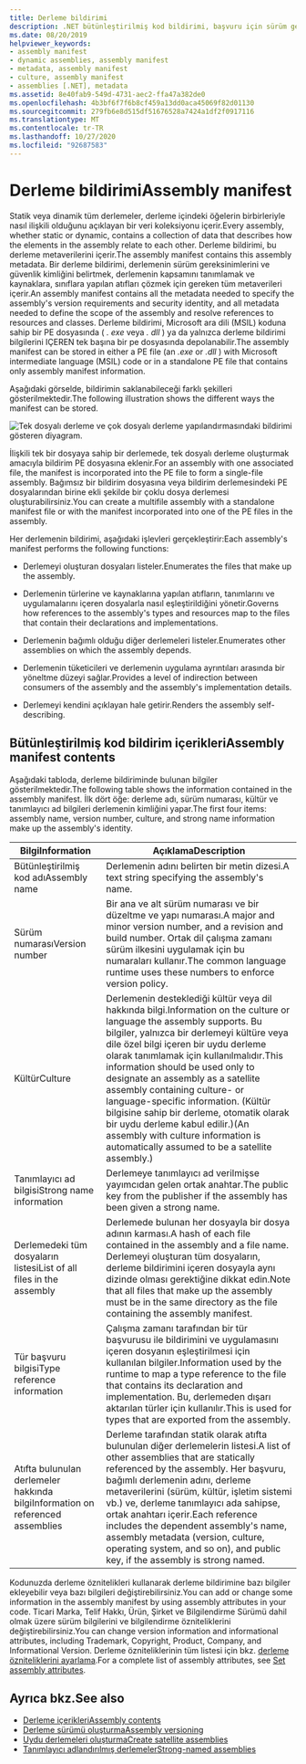 ```yaml
---
title: Derleme bildirimi
description: .NET bütünleştirilmiş kod bildirimi, başvuru için sürüm gereksinimlerini, güvenlik kimliğini ve derleme kapsamını ve başvuruları çözümlemek için bilgileri belirtir.
ms.date: 08/20/2019
helpviewer_keywords:
- assembly manifest
- dynamic assemblies, assembly manifest
- metadata, assembly manifest
- culture, assembly manifest
- assemblies [.NET], metadata
ms.assetid: 8e40fab9-549d-4731-aec2-ffa47a382de0
ms.openlocfilehash: 4b3bf6f7f6b8cf459a13dd0aca45069f82d01130
ms.sourcegitcommit: 279fb6e8d515df51676528a7424a1df2f0917116
ms.translationtype: MT
ms.contentlocale: tr-TR
ms.lasthandoff: 10/27/2020
ms.locfileid: "92687583"
---
```

# <a name="assembly-manifest"></a><span data-ttu-id="b3989-103">Derleme bildirimi</span><span class="sxs-lookup"><span data-stu-id="b3989-103">Assembly manifest</span></span>

<span data-ttu-id="b3989-104">Statik veya dinamik tüm derlemeler, derleme içindeki öğelerin birbirleriyle nasıl ilişkili olduğunu açıklayan bir veri koleksiyonu içerir.</span><span class="sxs-lookup"><span data-stu-id="b3989-104">Every assembly, whether static or dynamic, contains a collection of data that describes how the elements in the assembly relate to each other.</span></span> <span data-ttu-id="b3989-105">Derleme bildirimi, bu derleme metaverilerini içerir.</span><span class="sxs-lookup"><span data-stu-id="b3989-105">The assembly manifest contains this assembly metadata.</span></span> <span data-ttu-id="b3989-106">Bir derleme bildirimi, derlemenin sürüm gereksinimlerini ve güvenlik kimliğini belirtmek, derlemenin kapsamını tanımlamak ve kaynaklara, sınıflara yapılan atıfları çözmek için gereken tüm metaverileri içerir.</span><span class="sxs-lookup"><span data-stu-id="b3989-106">An assembly manifest contains all the metadata needed to specify the assembly's version requirements and security identity, and all metadata needed to define the scope of the assembly and resolve references to resources and classes.</span></span> <span data-ttu-id="b3989-107">Derleme bildirimi, Microsoft ara dili (MSIL) koduna sahip bir PE dosyasında ( *. exe* veya *. dll* ) ya da yalnızca derleme bildirimi bilgilerini IÇEREN tek başına bir pe dosyasında depolanabilir.</span><span class="sxs-lookup"><span data-stu-id="b3989-107">The assembly manifest can be stored in either a PE file (an *.exe* or *.dll* ) with Microsoft intermediate language (MSIL) code or in a standalone PE file that contains only assembly manifest information.</span></span>  
  
 <span data-ttu-id="b3989-108">Aşağıdaki görselde, bildirimin saklanabileceği farklı şekilleri gösterilmektedir.</span><span class="sxs-lookup"><span data-stu-id="b3989-108">The following illustration shows the different ways the manifest can be stored.</span></span>  
  
 ![Tek dosyalı derleme ve çok dosyalı derleme yapılandırmasındaki bildirimi gösteren diyagram.](./media/manifest/assembly-types-diagram.gif)  
  
 <span data-ttu-id="b3989-110">İlişkili tek bir dosyaya sahip bir derlemede, tek dosyalı derleme oluşturmak amacıyla bildirim PE dosyasına eklenir.</span><span class="sxs-lookup"><span data-stu-id="b3989-110">For an assembly with one associated file, the manifest is incorporated into the PE file to form a single-file assembly.</span></span> <span data-ttu-id="b3989-111">Bağımsız bir bildirim dosyasına veya bildirim derlemesindeki PE dosyalarından birine ekli şekilde bir çoklu dosya derlemesi oluşturabilirsiniz.</span><span class="sxs-lookup"><span data-stu-id="b3989-111">You can create a multifile assembly with a standalone manifest file or with the manifest incorporated into one of the PE files in the assembly.</span></span>  
  
 <span data-ttu-id="b3989-112">Her derlemenin bildirimi, aşağıdaki işlevleri gerçekleştirir:</span><span class="sxs-lookup"><span data-stu-id="b3989-112">Each assembly's manifest performs the following functions:</span></span>  
  
- <span data-ttu-id="b3989-113">Derlemeyi oluşturan dosyaları listeler.</span><span class="sxs-lookup"><span data-stu-id="b3989-113">Enumerates the files that make up the assembly.</span></span>  
  
- <span data-ttu-id="b3989-114">Derlemenin türlerine ve kaynaklarına yapılan atıfların, tanımlarını ve uygulamalarını içeren dosyalarla nasıl eşleştirildiğini yönetir.</span><span class="sxs-lookup"><span data-stu-id="b3989-114">Governs how references to the assembly's types and resources map to the files that contain their declarations and implementations.</span></span>  
  
- <span data-ttu-id="b3989-115">Derlemenin bağımlı olduğu diğer derlemeleri listeler.</span><span class="sxs-lookup"><span data-stu-id="b3989-115">Enumerates other assemblies on which the assembly depends.</span></span>  
  
- <span data-ttu-id="b3989-116">Derlemenin tüketicileri ve derlemenin uygulama ayrıntıları arasında bir yöneltme düzeyi sağlar.</span><span class="sxs-lookup"><span data-stu-id="b3989-116">Provides a level of indirection between consumers of the assembly and the assembly's implementation details.</span></span>  
  
- <span data-ttu-id="b3989-117">Derlemeyi kendini açıklayan hale getirir.</span><span class="sxs-lookup"><span data-stu-id="b3989-117">Renders the assembly self-describing.</span></span>  
  
## <a name="assembly-manifest-contents"></a><span data-ttu-id="b3989-118">Bütünleştirilmiş kod bildirim içerikleri</span><span class="sxs-lookup"><span data-stu-id="b3989-118">Assembly manifest contents</span></span>  
 <span data-ttu-id="b3989-119">Aşağıdaki tabloda, derleme bildiriminde bulunan bilgiler gösterilmektedir.</span><span class="sxs-lookup"><span data-stu-id="b3989-119">The following table shows the information contained in the assembly manifest.</span></span> <span data-ttu-id="b3989-120">İlk dört öğe: derleme adı, sürüm numarası, kültür ve tanımlayıcı ad bilgileri derlemenin kimliğini yapar.</span><span class="sxs-lookup"><span data-stu-id="b3989-120">The first four items: assembly name, version number, culture, and strong name information make up the assembly's identity.</span></span>  
  
|<span data-ttu-id="b3989-121">Bilgi</span><span class="sxs-lookup"><span data-stu-id="b3989-121">Information</span></span>|<span data-ttu-id="b3989-122">Açıklama</span><span class="sxs-lookup"><span data-stu-id="b3989-122">Description</span></span>|  
|-----------------|-----------------|  
|<span data-ttu-id="b3989-123">Bütünleştirilmiş kod adı</span><span class="sxs-lookup"><span data-stu-id="b3989-123">Assembly name</span></span>|<span data-ttu-id="b3989-124">Derlemenin adını belirten bir metin dizesi.</span><span class="sxs-lookup"><span data-stu-id="b3989-124">A text string specifying the assembly's name.</span></span>|  
|<span data-ttu-id="b3989-125">Sürüm numarası</span><span class="sxs-lookup"><span data-stu-id="b3989-125">Version number</span></span>|<span data-ttu-id="b3989-126">Bir ana ve alt sürüm numarası ve bir düzeltme ve yapı numarası.</span><span class="sxs-lookup"><span data-stu-id="b3989-126">A major and minor version number, and a revision and build number.</span></span> <span data-ttu-id="b3989-127">Ortak dil çalışma zamanı sürüm ilkesini uygulamak için bu numaraları kullanır.</span><span class="sxs-lookup"><span data-stu-id="b3989-127">The common language runtime uses these numbers to enforce version policy.</span></span>|  
|<span data-ttu-id="b3989-128">Kültür</span><span class="sxs-lookup"><span data-stu-id="b3989-128">Culture</span></span>|<span data-ttu-id="b3989-129">Derlemenin desteklediği kültür veya dil hakkında bilgi.</span><span class="sxs-lookup"><span data-stu-id="b3989-129">Information on the culture or language the assembly supports.</span></span> <span data-ttu-id="b3989-130">Bu bilgiler, yalnızca bir derlemeyi kültüre veya dile özel bilgi içeren bir uydu derleme olarak tanımlamak için kullanılmalıdır.</span><span class="sxs-lookup"><span data-stu-id="b3989-130">This information should be used only to designate an assembly as a satellite assembly containing culture- or language-specific information.</span></span> <span data-ttu-id="b3989-131">(Kültür bilgisine sahip bir derleme, otomatik olarak bir uydu derleme kabul edilir.)</span><span class="sxs-lookup"><span data-stu-id="b3989-131">(An assembly with culture information is automatically assumed to be a satellite assembly.)</span></span>|  
|<span data-ttu-id="b3989-132">Tanımlayıcı ad bilgisi</span><span class="sxs-lookup"><span data-stu-id="b3989-132">Strong name information</span></span>|<span data-ttu-id="b3989-133">Derlemeye tanımlayıcı ad verilmişse yayımcıdan gelen ortak anahtar.</span><span class="sxs-lookup"><span data-stu-id="b3989-133">The public key from the publisher if the assembly has been given a strong name.</span></span>|  
|<span data-ttu-id="b3989-134">Derlemedeki tüm dosyaların listesi</span><span class="sxs-lookup"><span data-stu-id="b3989-134">List of all files in the assembly</span></span>|<span data-ttu-id="b3989-135">Derlemede bulunan her dosyayla bir dosya adının karması.</span><span class="sxs-lookup"><span data-stu-id="b3989-135">A hash of each file contained in the assembly and a file name.</span></span> <span data-ttu-id="b3989-136">Derlemeyi oluşturan tüm dosyaların, derleme bildirimini içeren dosyayla aynı dizinde olması gerektiğine dikkat edin.</span><span class="sxs-lookup"><span data-stu-id="b3989-136">Note that all files that make up the assembly must be in the same directory as the file containing the assembly manifest.</span></span>|  
|<span data-ttu-id="b3989-137">Tür başvuru bilgisi</span><span class="sxs-lookup"><span data-stu-id="b3989-137">Type reference information</span></span>|<span data-ttu-id="b3989-138">Çalışma zamanı tarafından bir tür başvurusu ile bildirimini ve uygulamasını içeren dosyanın eşleştirilmesi için kullanılan bilgiler.</span><span class="sxs-lookup"><span data-stu-id="b3989-138">Information used by the runtime to map a type reference to the file that contains its declaration and implementation.</span></span> <span data-ttu-id="b3989-139">Bu, derlemeden dışarı aktarılan türler için kullanılır.</span><span class="sxs-lookup"><span data-stu-id="b3989-139">This is used for types that are exported from the assembly.</span></span>|  
|<span data-ttu-id="b3989-140">Atıfta bulunulan derlemeler hakkında bilgi</span><span class="sxs-lookup"><span data-stu-id="b3989-140">Information on referenced assemblies</span></span>|<span data-ttu-id="b3989-141">Derleme tarafından statik olarak atıfta bulunulan diğer derlemelerin listesi.</span><span class="sxs-lookup"><span data-stu-id="b3989-141">A list of other assemblies that are statically referenced by the assembly.</span></span> <span data-ttu-id="b3989-142">Her başvuru, bağımlı derlemenin adını, derleme metaverilerini (sürüm, kültür, işletim sistemi vb.) ve, derleme tanımlayıcı ada sahipse, ortak anahtarı içerir.</span><span class="sxs-lookup"><span data-stu-id="b3989-142">Each reference includes the dependent assembly's name, assembly metadata (version, culture, operating system, and so on), and public key, if the assembly is strong named.</span></span>|  
  
 <span data-ttu-id="b3989-143">Kodunuzda derleme öznitelikleri kullanarak derleme bildirimine bazı bilgiler ekleyebilir veya bazı bilgileri değiştirebilirsiniz.</span><span class="sxs-lookup"><span data-stu-id="b3989-143">You can add or change some information in the assembly manifest by using assembly attributes in your code.</span></span> <span data-ttu-id="b3989-144">Ticari Marka, Telif Hakkı, Ürün, Şirket ve Bilgilendirme Sürümü dahil olmak üzere sürüm bilgilerini ve bilgilendirme özniteliklerini değiştirebilirsiniz.</span><span class="sxs-lookup"><span data-stu-id="b3989-144">You can change version information and informational attributes, including Trademark, Copyright, Product, Company, and Informational Version.</span></span> <span data-ttu-id="b3989-145">Derleme özniteliklerinin tüm listesi için bkz. [derleme özniteliklerini ayarlama](set-attributes.md).</span><span class="sxs-lookup"><span data-stu-id="b3989-145">For a complete list of assembly attributes, see [Set assembly attributes](set-attributes.md).</span></span>  
  
## <a name="see-also"></a><span data-ttu-id="b3989-146">Ayrıca bkz.</span><span class="sxs-lookup"><span data-stu-id="b3989-146">See also</span></span>

- [<span data-ttu-id="b3989-147">Derleme içerikleri</span><span class="sxs-lookup"><span data-stu-id="b3989-147">Assembly contents</span></span>](contents.md)
- [<span data-ttu-id="b3989-148">Derleme sürümü oluşturma</span><span class="sxs-lookup"><span data-stu-id="b3989-148">Assembly versioning</span></span>](versioning.md)
- [<span data-ttu-id="b3989-149">Uydu derlemeleri oluşturma</span><span class="sxs-lookup"><span data-stu-id="b3989-149">Create satellite assemblies</span></span>](../../framework/resources/creating-satellite-assemblies-for-desktop-apps.md)
- [<span data-ttu-id="b3989-150">Tanımlayıcı adlandırılmış derlemeler</span><span class="sxs-lookup"><span data-stu-id="b3989-150">Strong-named assemblies</span></span>](strong-named.md)
